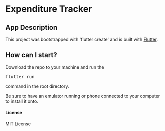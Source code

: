 # Expenditure Tracker

## App Description

This project was bootstrapped with 'flutter create' and is built with [Flutter](https://github.com/flutter/flutter).

## How can I start?

Download the repo to your machine and run the 
<pre>flutter run</pre> 
command in the root directory.

Be sure to have an emulator running or phone connected to your computer to install it onto.

#### License
MIT License